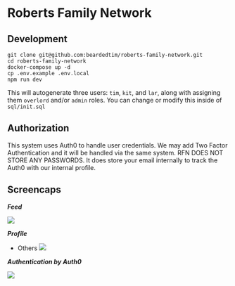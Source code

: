 # Roberts Family Network

## Development

```
git clone git@github.com:beardedtim/roberts-family-network.git
cd roberts-family-network
docker-compose up -d
cp .env.example .env.local
npm run dev
```

This will autogenerate three users: `tim`, `kit`, and `lar`, along
with assigning them `overlord` and/or `admin` roles. You can change
or modify this inside of `sql/init.sql`

## Authorization

This system uses Auth0 to handle user credentials. We may add Two Factor Authentication
and it will be handled via the same system. RFN DOES NOT STORE ANY PASSWORDS. It does
store your email internally to track the Auth0 with our internal profile.

## Screencaps

_**Feed**_

![](https://imgur.com/1BUhBQW.png)

_**Profile**_

- Others
  ![](https://imgur.com/uxuGPZ0.png)

_**Authentication by Auth0**_

![](https://imgur.com/hSAobpl.png)
